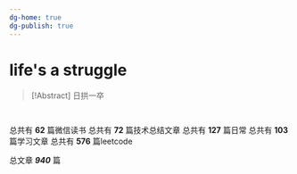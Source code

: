 ```yaml
---
dg-home: true
dg-publish: true
---
```


# life's a struggle 

> [!Abstract] 日拱一卒 

```dataviewjs


```


总共有 **62** 篇微信读书
总共有 **72** 篇技术总结文章
总共有 **127** 篇日常
总共有 **103** 篇学习文章
总共有 **576** 篇leetcode
 
总文章 ***940*** 篇











































































































































































































































































 